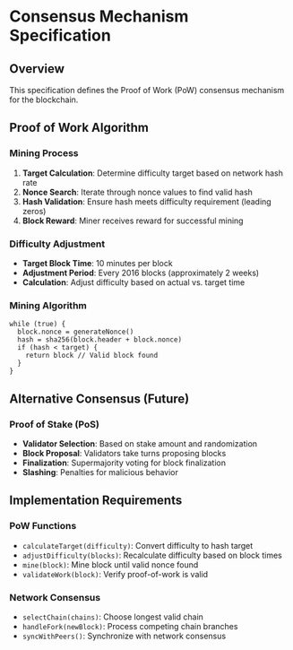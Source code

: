 # Consensus Mechanism Specification

## Overview
This specification defines the Proof of Work (PoW) consensus mechanism for the blockchain.

## Proof of Work Algorithm

### Mining Process
1. **Target Calculation**: Determine difficulty target based on network hash rate
2. **Nonce Search**: Iterate through nonce values to find valid hash
3. **Hash Validation**: Ensure hash meets difficulty requirement (leading zeros)
4. **Block Reward**: Miner receives reward for successful mining

### Difficulty Adjustment
- **Target Block Time**: 10 minutes per block
- **Adjustment Period**: Every 2016 blocks (approximately 2 weeks)
- **Calculation**: Adjust difficulty based on actual vs. target time

### Mining Algorithm
```
while (true) {
  block.nonce = generateNonce()
  hash = sha256(block.header + block.nonce)
  if (hash < target) {
    return block // Valid block found
  }
}
```

## Alternative Consensus (Future)

### Proof of Stake (PoS)
- **Validator Selection**: Based on stake amount and randomization
- **Block Proposal**: Validators take turns proposing blocks
- **Finalization**: Supermajority voting for block finalization
- **Slashing**: Penalties for malicious behavior

## Implementation Requirements

### PoW Functions
- `calculateTarget(difficulty)`: Convert difficulty to hash target
- `adjustDifficulty(blocks)`: Recalculate difficulty based on block times
- `mine(block)`: Mine block until valid nonce found
- `validateWork(block)`: Verify proof-of-work is valid

### Network Consensus
- `selectChain(chains)`: Choose longest valid chain
- `handleFork(newBlock)`: Process competing chain branches
- `syncWithPeers()`: Synchronize with network consensus